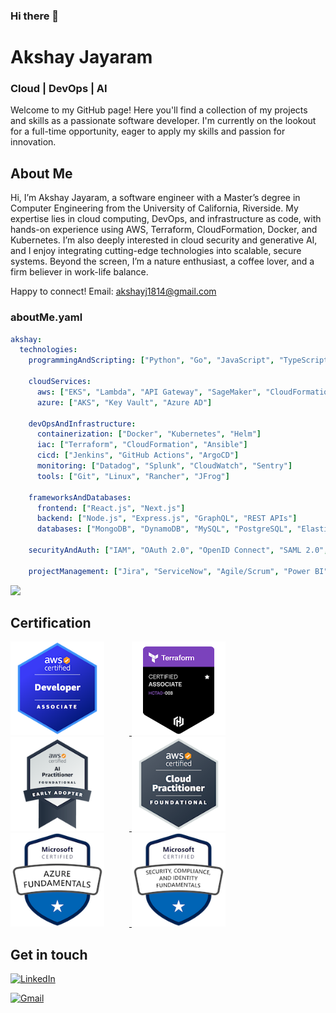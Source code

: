 ### Hi there 👋

<!--Credits for template: https://github.com/mansithanki -->


<!-- section - intro -->
# Akshay Jayaram
### Cloud | DevOps | AI
Welcome to my GitHub page! Here you'll find a collection of my projects and skills as a passionate software developer. I'm currently on the lookout for a full-time opportunity, eager to apply my skills and passion for innovation.

## About Me
Hi, I’m Akshay Jayaram, a software engineer with a Master’s degree in Computer Engineering from the University of California, Riverside. My expertise lies in cloud computing, DevOps, and infrastructure as code, with hands-on experience using AWS, Terraform, CloudFormation, Docker, and Kubernetes. I’m also deeply interested in cloud security and generative AI, and I enjoy integrating cutting-edge technologies into scalable, secure systems. Beyond the screen, I’m a nature enthusiast, a coffee lover, and a firm believer in work-life balance.

Happy to connect!
Email: akshayj1814@gmail.com

### aboutMe.yaml

```yaml
akshay:   
  technologies:
    programmingAndScripting: ["Python", "Go", "JavaScript", "TypeScript", "Bash/Shell scripting"]
    
    cloudServices:
      aws: ["EKS", "Lambda", "API Gateway", "SageMaker", "CloudFormation", "VPC", "S3", "EC2", "CloudFront", "CodeBuild"]
      azure: ["AKS", "Key Vault", "Azure AD"]
      
    devOpsAndInfrastructure:
      containerization: ["Docker", "Kubernetes", "Helm"]
      iac: ["Terraform", "CloudFormation", "Ansible"]
      cicd: ["Jenkins", "GitHub Actions", "ArgoCD"]
      monitoring: ["Datadog", "Splunk", "CloudWatch", "Sentry"]
      tools: ["Git", "Linux", "Rancher", "JFrog"]
      
    frameworksAndDatabases:
      frontend: ["React.js", "Next.js"]
      backend: ["Node.js", "Express.js", "GraphQL", "REST APIs"]
      databases: ["MongoDB", "DynamoDB", "MySQL", "PostgreSQL", "ElasticSearch", "Redis"]
      
    securityAndAuth: ["IAM", "OAuth 2.0", "OpenID Connect", "SAML 2.0", "Azure AD", "JWT"]
    
    projectManagement: ["Jira", "ServiceNow", "Agile/Scrum", "Power BI"]
```
![](https://komarev.com/ghpvc/?username=Akshay-Jayaram&color=blue&style=for-the-badge)


<!-- section - job details -->

## Certification

<a href="https://www.credly.com/badges/cccaeb38-56ba-43fe-aa1b-c95a8dd4baac/public_url">
  <img src="./developer-associate.png" alt="AWS Certified Developer – Associate" width="150" height="150" style="margin-right: 40px;">
</a>
<a href="https://www.credly.com/badges/cccaeb38-56ba-43fe-aa1b-c95a8dd4baac/public_url">
  <img src="./terraform-associate.png" alt="HashiCorp Certified: Terraform Associate" width="150" height="150" style="margin-right: 40px;">
</a>
<a href="https://www.credly.com/badges/f815036f-4eea-4422-b31c-0f4d84f58755/public_url">
  <img src="./ai.png" alt="AWS Certified AI Practitioner" width="150" height="150" style="margin-right: 40px;">
</a>
<a href="https://www.credly.com/badges/73849694-12b1-4f52-91c2-2cf6fa46fd25/linked_in_profile">
  <img src="./cloud-practitioner.png" alt="AWS Certified Cloud Practitioner" width="150" height="150" style="margin-right: 40px;">
</a>
<a href="https://learn.microsoft.com/en-us/users/jayaramakshay-7505/credentials/a7273c77d8291f2d">
  <img src="./azure-fundamentals.png" alt="Microsoft Certified: Azure Fundamentals" width="150" height="150" style="margin-right: 40px;">
</a>
<a href="https://learn.microsoft.com/api/credentials/share/en-us/JAYARAMAKSHAY-7505/A811E2FFEF3D52EF?sharingId=B6702B394732500D">
  <img src="./security.png" alt="Microsoft Certified: Security, Compliance, and Identity Fundamentals" width="150" height="150">
</a>


## Get in touch

<a href="https://www.linkedin.com/in/akshay-jayaram/"><img alt="LinkedIn" src="https://img.shields.io/badge/linkedin-%230A66C2?style=for-the-badge&logo=linkedin&logoColor=white"/></a> &nbsp;

<a href="mailto:akshayj1814@gmail.com"><img alt="Gmail" src="https://img.shields.io/badge/gmail-%23EA4335?style=for-the-badge&logo=gmail&logoColor=white" /></a> &nbsp;





